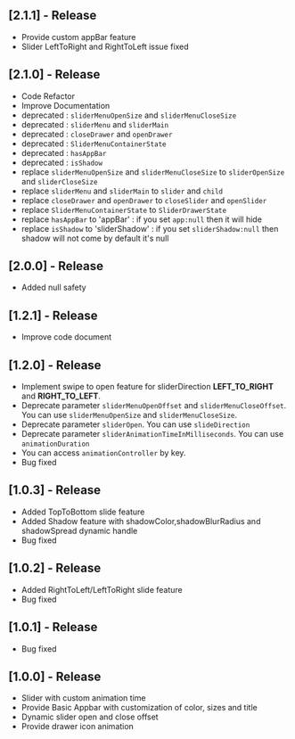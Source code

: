 ## [2.1.1] - Release
 * Provide custom appBar feature
 * Slider LeftToRight and RightToLeft issue fixed


## [2.1.0] - Release
 * Code Refactor
 * Improve Documentation
 * deprecated : `sliderMenuOpenSize` and `sliderMenuCloseSize`
 * deprecated : `sliderMenu` and `sliderMain`
 * deprecated : `closeDrawer` and `openDrawer`
 * deprecated : `SliderMenuContainerState`
 * deprecated : `hasAppBar`
 * deprecated : `isShadow`
 * replace `sliderMenuOpenSize` and `sliderMenuCloseSize` to `sliderOpenSize` and `sliderCloseSize`
 * replace `sliderMenu` and `sliderMain` to `slider` and `child`
 * replace `closeDrawer` and `openDrawer` to `closeSlider` and `openSlider`
 * replace `SliderMenuContainerState`  to `SliderDrawerState`
 * replace `hasAppBar`  to 'appBar' : if you set `app:null` then it will hide
 * replace `isShadow`  to 'sliderShadow' : if you set `sliderShadow:null` then shadow will not come
   by default it's null



## [2.0.0] - Release

 * Added null safety 

## [1.2.1] - Release

 * Improve code document

## [1.2.0] - Release

 * Implement swipe to open feature for sliderDirection **LEFT_TO_RIGHT** and **RIGHT_TO_LEFT**.
 * Deprecate parameter `sliderMenuOpenOffset` and `sliderMenuCloseOffset`. You can use `sliderMenuOpenSize` and `sliderMenuCloseSize`.
 * Deprecate parameter `sliderOpen`. You can use `slideDirection`
 * Deprecate parameter `sliderAnimationTimeInMilliseconds`. You can use `animationDuration`
 * You can access `animationController` by key.
 * Bug fixed

## [1.0.3] - Release

 * Added TopToBottom slide feature
 * Added Shadow feature with shadowColor,shadowBlurRadius and shadowSpread dynamic handle
 * Bug fixed


## [1.0.2] - Release 

 * Added RightToLeft/LeftToRight slide feature
 * Bug fixed

## [1.0.1] - Release 

 * Bug fixed
 
## [1.0.0] - Release 

 * Slider with custom animation time
 * Provide Basic Appbar with customization of color, sizes and title
 * Dynamic slider open and close offset
 * Provide drawer icon animation 

